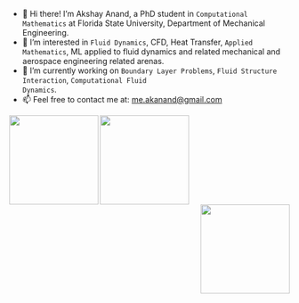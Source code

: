 - 👋 Hi there! I’m Akshay Anand, a PhD student in <code>Computational Mathematics</code> at Florida State University, Department of Mechanical Engineering.
- 👀 I’m interested in <code>Fluid Dynamics</code>, CFD, Heat Transfer, <code>Applied Mathematics</code>, ML applied to fluid dynamics and related mechanical and aerospace engineering related arenas.
- 🌱 I’m currently working on <code>Boundary Layer Problems</code>, <code>Fluid Structure Interaction</code>, <code>Computational Fluid Dynamics</code>.
- 📫 Feel free to contact me at: me.akanand@gmail.com

 
<td width="25%">
            <div class="one">
            <div class="two"><img align="left" width=160px height=160px src='https://akshay23sept.github.io/Conferences/Research/at.gif'></div> 
             <div class="two"><img align="center" width=160px height=160px padding: 40px; src='https://akshay23sept.github.io/Conferences/Research/at.gif'></div> 
            <div class="two"><img align="right" width=160px height=160px src='https://akshay23sept.github.io/Conferences/Research/at.gif'></div>           
            </div>
        </td>

 












<!---
anand-me/anand-me is a ✨ special ✨ repository because its `README.md` (this file) appears on your GitHub profile.
You can click the Preview link to take a look at your changes.
- 💞️ I’m looking to collaborate on ...

<br/>
<img align="right" width="40%"  alt="GIF" src="https://media.giphy.com/media/836HiJc7pgzy8iNXCn/giphy.gif" />

<img align="left" width="55%"  src="https://github-readme-stats.vercel.app/api?username=mridul037&show_icons=true&hide_border=true" alt="mridul" /> </p>
<br/>
<br/>

<pre>" />

<img align="left" width="55%"  src="https://github-readme-stats.vercel.app/api?username=mridul037&show_icons=true&hide_border=true" alt="mridul" /> </p>
<br/>
<br/>

<pre>
--->
